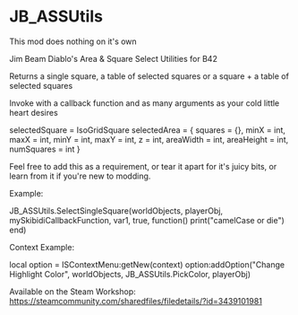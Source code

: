 # JB_ASSUtils

This mod does nothing on it's own

Jim Beam Diablo's Area & Square Select Utilities for B42

Returns a single square, a table of selected squares or a square + a table of selected squares

Invoke with a callback function and as many arguments as your cold little heart desires

selectedSquare = IsoGridSquare
selectedArea = { squares = {}, minX = int, maxX = int, minY = int, maxY = int, z = int, areaWidth = int, areaHeight = int, numSquares = int }

Feel free to add this as a requirement, or tear it apart for it's juicy bits, or learn from it if you're new to modding.

Example:

JB_ASSUtils.SelectSingleSquare(worldObjects, playerObj, mySkibidiCallbackFunction, var1, true, function() print("camelCase or die") end)

Context Example:

local option = ISContextMenu:getNew(context)
option:addOption("Change Highlight Color", worldObjects, JB_ASSUtils.PickColor, playerObj)

Available on the Steam Workshop:
https://steamcommunity.com/sharedfiles/filedetails/?id=3439101981
